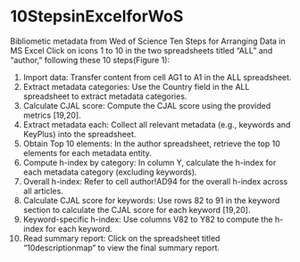 # 10StepsinExcelforWoS
Bibliometic metadata from Wed of Science
Ten Steps for Arranging Data in MS Excel
   Click on icons 1 to 10 in the two spreadsheets titled “ALL” and “author,” following these 10 steps(Figure 1):
1.	Import data: Transfer content from cell AG1 to A1 in the ALL spreadsheet.
2.	Extract metadata categories: Use the Country field in the ALL spreadsheet to extract metadata categories.
3.	Calculate CJAL score: Compute the CJAL score using the provided metrics [19,20].
4.	Extract metadata each: Collect all relevant metadata (e.g., keywords and KeyPlus) into the spreadsheet.
5.	Obtain Top 10 elements: In the author spreadsheet, retrieve the top 10 elements for each metadata entity.
6.	Compute h-index by category: In column Y, calculate the h-index for each metadata category (excluding keywords).
7.	Overall h-index: Refer to cell author!AD94 for the overall h-index across all articles.
8.	Calculate CJAL score for keywords: Use rows 82 to 91 in the keyword section to calculate the CJAL score for each keyword [19,20].
9.	Keyword-specific h-index: Use columns V82 to Y82 to compute the h-index for each keyword.
10.	Read summary report: Click on the spreadsheet titled “10descriptionmap” to view the final summary report.
